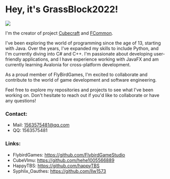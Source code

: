 
# Hey, it's GrassBlock2022!

<a href="https://github.com/Grass-Block">
  <img src="https://github-readme-stats.vercel.app/api/?username=Grass-Block&theme=github_dark&show_icons=true" />
</a>

I'm the creator of project 
[Cubecraft](https://github.com/FlybirdGameStudio/Cubecraft) and 
[FCommon](https://github.com/ProtonGameStudio/FCommon).

I've been exploring the world of programming since the age of 13, starting with Java. 
Over the years, I've expanded my skills to include Python, and I'm currently diving into C# and C++.
I'm passionate about developing user-friendly applications, 
and I have experience working with JavaFX and am currently learning Avalonia for cross-platform development.

As a proud member of FlyBirdGames, 
I'm excited to collaborate and contribute to the world of game development and software engineering.

Feel free to explore my repositories and projects to see what I've been working on. 
Don't hesitate to reach out if you'd like to collaborate or have any questions!

### Contact:
- Mail: 1563575481@qq.com
- QQ: 1563575481

### Links:
- FlybirdGames: https://github.com/FlybirdGameStudio
- CubeVlmu: https://github.com/hehe1005566889
- HappyTBS: https://github.com/happyTBS
- Syphlix_Oauthes: https://github.com/llw1573

